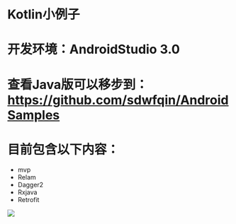 # Kotlin小例子
# 开发环境：AndroidStudio 3.0
# 查看Java版可以移步到：https://github.com/sdwfqin/AndroidSamples
# 目前包含以下内容：

- mvp
- Relam
- Dagger2
- Rxjava
- Retrofit

![](http://sdwfqin1-1252249614.costj.myqcloud.com/blog/kotlinandroid2017052101.gif)